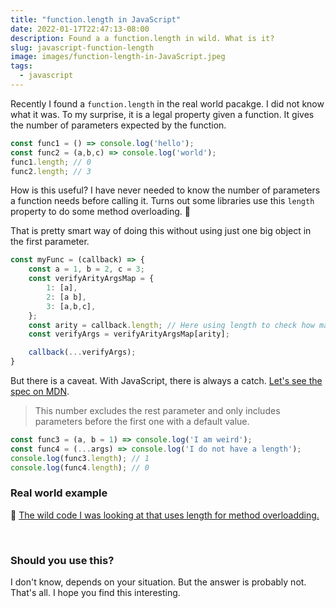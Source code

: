 ```yaml
---
title: "function.length in JavaScript"
date: 2022-01-17T22:47:13-08:00
description: Found a a function.length in wild. What is it?
slug: javascript-function-length
image: images/function-length-in-JavaScript.jpeg
tags:
  - javascript
---
```


Recently I found a `function.length` in the real world pacakge. I did not know what it was. To my surprise, it is a legal property given a function. It gives the number of parameters expected by the function. 

```js
const func1 = () => console.log('hello');
const func2 = (a,b,c) => console.log('world');
func1.length; // 0
func2.length; // 3
```

How is this useful? I have never needed to know the number of parameters a function needs before calling it. Turns out some libraries use this `length` property to do some method overloading. 🤯

That is pretty smart way of doing this without using just one big object in the first parameter.

```js
const myFunc = (callback) => {
    const a = 1, b = 2, c = 3;
    const verifyArityArgsMap = {
        1: [a],
        2: [a b],
        3: [a,b,c],
    };
    const arity = callback.length; // Here using length to check how many parameter to use.
    const verifyArgs = verifyArityArgsMap[arity];

    callback(...verifyArgs);
}
```

But there is a caveat. With JavaScript, there is always a catch. [Let\'s see the spec on MDN](https://developer.mozilla.org/en-US/docs/Web/JavaScript/Reference/Global_Objects/Function/length).

> This number excludes the rest parameter and only includes parameters before the first one with a default value.

```js
const func3 = (a, b = 1) => console.log('I am weird');
const func4 = (...args) => console.log('I do not have a length');
console.log(func3.length); // 1
console.log(func4.length); // 0
```


### Real world example

🧐 [The wild code I was looking at that uses length for method overloadding.](https://github.com/AzureAD/passport-azure-ad/blob/277f483d29993d1eada1017d5857c382f1c5a94c/lib/oidcstrategy.js#L102-L126)


&nbsp;

### Should you use this? 

I don't know, depends on your situation. But the answer is probably not. That's all. I hope you find this interesting.